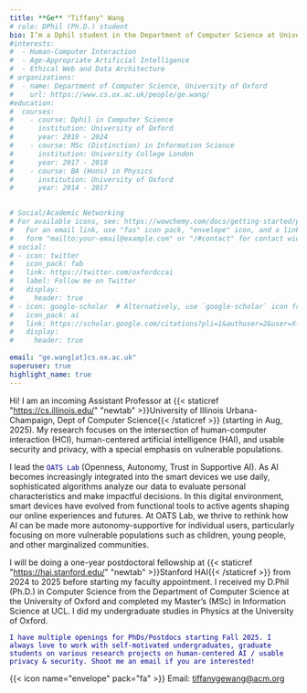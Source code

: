 ```yaml
---
title: **Ge** "Tiffany" Wang
# role: DPhil (Ph.D.) student
bio: I’m a Dphil student in the Department of Computer Science at University of Oxford. My research investigates the algorithmic impact on families and children, and what that means for their long-term development. I’m keen to explore the potential for designing more age-appropriate AI for families, as well as building more ethical web and data architecture for them. My research takes a human-centric approach, and focuses on understanding users' needs in order to design technological prototypes that are of real impact on today's society.
#interests:
#  - Human-Computer Interaction
#  - Age-Appropriate Artificial Intelligence
#  - Ethical Web and Data Architecture
# organizations:
#  - name: Department of Computer Science, University of Oxford
#    url: https://www.cs.ox.ac.uk/people/ge.wang/
#education:
#  courses:
#    - course: Dphil in Computer Science
#      institution: University of Oxford
#      year: 2019 - 2024
#    - course: MSc (Distinction) in Information Science
#      institution: University College London
#      year: 2017 - 2018
#    - course: BA (Hons) in Physics
#      institution: University of Oxford
#      year: 2014 - 2017
      

# Social/Academic Networking
# For available icons, see: https://wowchemy.com/docs/getting-started/page-builder/#icons
#   For an email link, use "fas" icon pack, "envelope" icon, and a link in the
#   form "mailto:your-email@example.com" or "/#contact" for contact widget.
# social:
# - icon: twitter
#   icon_pack: fab
#   link: https://twitter.com/oxfordccai
#   label: Follow me on Twitter
#   display:
#     header: true
# - icon: google-scholar  # Alternatively, use `google-scholar` icon from `ai` icon pack
#   icon_pack: ai
#   link: https://scholar.google.com/citations?pli=1&authuser=2&user=X-Cuad0AAAAJ
#   display:
#     header: true
  
email: "ge.wang[at]cs.ox.ac.uk"
superuser: true
highlight_name: true
---
```


Hi! I am an incoming Assistant Professor at {{< staticref "https://cs.illinois.edu/" "newtab" >}}University of Illinois Urbana-Champaign, Dept of Computer Science{{< /staticref >}} (starting in Aug, 2025). My research focuses on the intersection of human-computer interaction (HCI), human-centered artificial intelligence (HAI), and usable security and privacy, with a special emphasis on vulnerable populations.

I lead the <span style="color:darkblue;">`OATS Lab`</span> (Openness, Autonomy, Trust in Supportive AI). As AI becomes increasingly integrated into the smart devices we use daily, sophisticated algorithms analyze our data to evaluate personal characteristics and make impactful decisions. In this digital environment, smart devices have evolved from functional tools to active agents shaping our online experiences and futures. At OATS Lab, we thrive to rethink how AI can be made more autonomy-supportive for individual users, particularly focusing on more vulnerable populations such as children, young people, and other marginalized communities.

I will be doing a one-year postdoctoral fellowship at {{< staticref "https://hai.stanford.edu/" "newtab" >}}Stanford HAI{{< /staticref >}} from 2024 to 2025 before starting my faculty appointment. I received my D.Phil (Ph.D.) in Computer Science from the Department of Computer Science at the University of Oxford and completed my Master’s (MSc) in Information Science at UCL. I did my undergraduate studies in Physics at the University of Oxford.

<span style="color:darkblue;">`I have multiple openings for PhDs/Postdocs starting Fall 2025. I always love to work with self-motivated undergraduates, graduate students on various research projects on human-centered AI / usable privacy & security. Shoot me an email if you are interested!`</span>

{{< icon name="envelope" pack="fa" >}} Email: tiffanygewang@acm.org

<!-- {{< icon name="download" pack="fas" >}} {{< staticref "uploads/CV.pdf" "newtab" >}}curriculum vitae{{< /staticref >}}. -->
